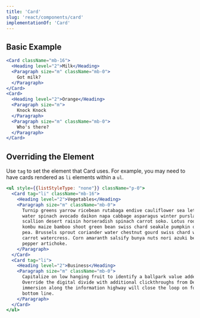 ```yaml
---
title: 'Card'
slug: 'react/components/card'
implementationOf: 'Card'
---
```


## Basic Example

```jsx { "props": { "style": { "backgroundColor": "#edeff0" }, "className": "p-16" } }
<Card className="mb-16">
  <Heading level="2">Milk</Heading>
  <Paragraph size="m" className="mb-0">
    Got milk?
  </Paragraph>
</Card>
<Card>
  <Heading level="2">Orange</Heading>
  <Paragraph size="m">
    Knock Knock
  </Paragraph>
  <Paragraph size="m" className="mb-0">
    Who's there?
  </Paragraph>
</Card>
```

## Overriding the Element

Use `tag` to set the element that Card uses.
For example, you may need to have cards rendered as `li` elements within a `ul`.

```jsx { "props": { "style": { "backgroundColor": "#edeff0" }, "className": "p-16" } }
<ul style={{listStyleType: "none"}} className="p-0">
  <Card tag="li" className="mb-16">
    <Heading level="2">Vegetables</Heading>
    <Paragraph size="m" className="mb-0">
      Turnip greens yarrow ricebean rutabaga endive cauliflower sea lettuce kohlrabi amaranth 
      water spinach avocado daikon napa cabbage asparagus winter purslane kale. Celery potato 
      scallion desert raisin horseradish spinach carrot soko. Lotus root water spinach fennel 
      kombu maize bamboo shoot green bean swiss chard seakale pumpkin onion chickpea gram corn 
      pea. Brussels sprout coriander water chestnut gourd swiss chard wakame kohlrabi beetroot 
      carrot watercress. Corn amaranth salsify bunya nuts nori azuki bean chickweed potato bell 
      pepper artichoke.
    </Paragraph>
  </Card>
  <Card tag="li">
    <Heading level="2">Business</Heading>
    <Paragraph size="m" className="mb-0">
      Capitalize on low hanging fruit to identify a ballpark value added activity to beta test. 
      Override the digital divide with additional clickthroughs from DevOps. Nanotechnology 
      immersion along the information highway will close the loop on focusing solely on the 
      bottom line.
    </Paragraph>
  </Card>
</ul>
```